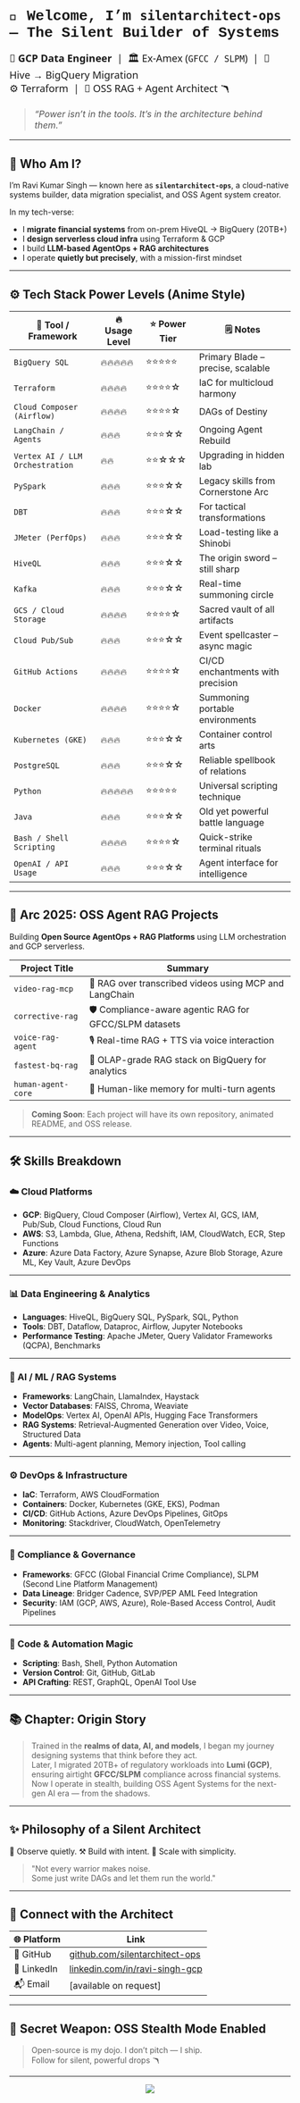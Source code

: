 
<!-- Refined Header Block -->

<h1 style="font-family: 'Courier New', monospace; font-size: 26px;">
  👋 Welcome, I’m <code>silentarchitect-ops</code> — The Silent Builder of Systems
</h1>

<p style="font-size: 18px; font-family: 'Segoe UI', Tahoma, Geneva, Verdana, sans-serif;">
  💼 <strong>GCP Data Engineer</strong> &nbsp;|&nbsp; 🏛️ Ex-Amex (<code>GFCC / SLPM</code>) &nbsp;|&nbsp; 🧱 Hive → BigQuery Migration  
  <br>
  ⚙️ Terraform&nbsp;&nbsp;|&nbsp;&nbsp;🚀 OSS RAG + Agent Architect 🪃
</p>

<blockquote style="font-size: 16px; color: #555; font-style: italic;">
  “Power isn’t in the tools. It’s in the architecture behind them.”
</blockquote>

---

## 🧠 Who Am I?

I’m Ravi Kumar Singh — known here as **`silentarchitect-ops`**, a cloud-native systems builder, data migration specialist, and OSS Agent system creator.

In my tech-verse:
- I **migrate financial systems** from on-prem HiveQL → BigQuery (20TB+)
- I **design serverless cloud infra** using Terraform & GCP
- I build **LLM-based AgentOps + RAG architectures**
- I operate **quietly but precisely**, with a mission-first mindset

---

## ⚙️ Tech Stack Power Levels (Anime Style)

| 🧰 Tool / Framework             | 🔥 Usage Level | ⭐ Power Tier | 🗒️ Notes |
|--------------------------------|----------------|--------------|----------|
| `BigQuery SQL`                 | 🔥🔥🔥🔥🔥       | ⭐⭐⭐⭐⭐        | Primary Blade – precise, scalable |
| `Terraform`                    | 🔥🔥🔥🔥         | ⭐⭐⭐⭐☆        | IaC for multicloud harmony |
| `Cloud Composer (Airflow)`    | 🔥🔥🔥🔥         | ⭐⭐⭐⭐☆        | DAGs of Destiny |
| `LangChain / Agents`           | 🔥🔥🔥           | ⭐⭐⭐☆☆        | Ongoing Agent Rebuild |
| `Vertex AI / LLM Orchestration`| 🔥🔥             | ⭐⭐☆☆☆        | Upgrading in hidden lab |
| `PySpark`                      | 🔥🔥🔥           | ⭐⭐⭐☆☆        | Legacy skills from Cornerstone Arc |
| `DBT`                          | 🔥🔥🔥           | ⭐⭐⭐☆☆        | For tactical transformations |
| `JMeter (PerfOps)`             | 🔥🔥🔥           | ⭐⭐⭐☆☆        | Load-testing like a Shinobi |
| `HiveQL`                       | 🔥🔥🔥           | ⭐⭐⭐☆☆        | The origin sword – still sharp |
| `Kafka`                        | 🔥🔥🔥           | ⭐⭐⭐☆☆        | Real-time summoning circle |
| `GCS / Cloud Storage`          | 🔥🔥🔥🔥         | ⭐⭐⭐⭐☆        | Sacred vault of all artifacts |
| `Cloud Pub/Sub`                | 🔥🔥🔥           | ⭐⭐⭐☆☆        | Event spellcaster – async magic |
| `GitHub Actions`               | 🔥🔥🔥🔥         | ⭐⭐⭐⭐☆        | CI/CD enchantments with precision |
| `Docker`                       | 🔥🔥🔥🔥         | ⭐⭐⭐⭐☆        | Summoning portable environments |
| `Kubernetes (GKE)`             | 🔥🔥🔥           | ⭐⭐⭐☆☆        | Container control arts |
| `PostgreSQL`                   | 🔥🔥🔥           | ⭐⭐⭐☆☆        | Reliable spellbook of relations |
| `Python`                       | 🔥🔥🔥🔥🔥       | ⭐⭐⭐⭐⭐        | Universal scripting technique |
| `Java`                         | 🔥🔥🔥           | ⭐⭐⭐☆☆        | Old yet powerful battle language |
| `Bash / Shell Scripting`       | 🔥🔥🔥🔥         | ⭐⭐⭐⭐☆        | Quick-strike terminal rituals |
| `OpenAI / API Usage`           | 🔥🔥🔥           | ⭐⭐⭐☆☆        | Agent interface for intelligence |

---

## 🔮 Arc 2025: OSS Agent RAG Projects

Building **Open Source AgentOps + RAG Platforms** using LLM orchestration and GCP serverless.

| Project Title | Summary |
|---------------|---------|
| `video-rag-mcp` | 🧠 RAG over transcribed videos using MCP and LangChain |
| `corrective-rag` | 🛡️ Compliance-aware agentic RAG for GFCC/SLPM datasets |
| `voice-rag-agent` | 🎙️ Real-time RAG + TTS via voice interaction |
| `fastest-bq-rag` | 🚀 OLAP-grade RAG stack on BigQuery for analytics |
| `human-agent-core` | 🤖 Human-like memory for multi-turn agents |

> **Coming Soon**: Each project will have its own repository, animated README, and OSS release.

---

## 🛠️ Skills Breakdown

### ☁️ Cloud Platforms
- **GCP**: BigQuery, Cloud Composer (Airflow), Vertex AI, GCS, IAM, Pub/Sub, Cloud Functions, Cloud Run  
- **AWS**: S3, Lambda, Glue, Athena, Redshift, IAM, CloudWatch, ECR, Step Functions  
- **Azure**: Azure Data Factory, Azure Synapse, Azure Blob Storage, Azure ML, Key Vault, Azure DevOps

---

### 📊 Data Engineering & Analytics
- **Languages**: HiveQL, BigQuery SQL, PySpark, SQL, Python  
- **Tools**: DBT, Dataflow, Dataproc, Airflow, Jupyter Notebooks  
- **Performance Testing**: Apache JMeter, Query Validator Frameworks (QCPA), Benchmarks

---

### 🧠 AI / ML / RAG Systems
- **Frameworks**: LangChain, LlamaIndex, Haystack  
- **Vector Databases**: FAISS, Chroma, Weaviate  
- **ModelOps**: Vertex AI, OpenAI APIs, Hugging Face Transformers  
- **RAG Systems**: Retrieval-Augmented Generation over Video, Voice, Structured Data  
- **Agents**: Multi-agent planning, Memory injection, Tool calling

---

### ⚙️ DevOps & Infrastructure
- **IaC**: Terraform, AWS CloudFormation  
- **Containers**: Docker, Kubernetes (GKE, EKS), Podman  
- **CI/CD**: GitHub Actions, Azure DevOps Pipelines, GitOps  
- **Monitoring**: Stackdriver, CloudWatch, OpenTelemetry

---

### 🔐 Compliance & Governance
- **Frameworks**: GFCC (Global Financial Crime Compliance), SLPM (Second Line Platform Management)  
- **Data Lineage**: Bridger Cadence, SVP/PEP AML Feed Integration  
- **Security**: IAM (GCP, AWS, Azure), Role-Based Access Control, Audit Pipelines

---

### 🧙 Code & Automation Magic
- **Scripting**: Bash, Shell, Python Automation  
- **Version Control**: Git, GitHub, GitLab  
- **API Crafting**: REST, GraphQL, OpenAI Tool Use  
---

## 📚 Chapter: Origin Story

> Trained in the **realms of data, AI, and models**, I began my journey designing systems that think before they act.  
> Later, I migrated 20TB+ of regulatory workloads into **Lumi (GCP)**, ensuring airtight **GFCC/SLPM** compliance across financial systems.  
> Now I operate in stealth, building OSS Agent Systems for the next-gen AI era — from the shadows.

---

## ✨ Philosophy of a Silent Architect
🌱 Observe quietly.
⚒️ Build with intent.
🧘 Scale with simplicity.

> "Not every warrior makes noise.  
> Some just write DAGs and let them run the world."

---

## 🔗 Connect with the Architect

| 🌐 Platform | Link |
|------------|------|
| 🧠 GitHub | [github.com/silentarchitect-ops](https://github.com/silentarchitect-ops) |
| 💼 LinkedIn | [linkedin.com/in/ravi-singh-gcp](https://www.linkedin.com/in/thelightyear/) |
| 📬 Email | [available on request] |

---

## 🧪 Secret Weapon: OSS Stealth Mode Enabled  
> Open-source is my dojo. I don’t pitch — I ship.  
> Follow for silent, powerful drops 🪃

---

<!-- Footer -->
<p align="center">
  <img src="https://capsule-render.vercel.app/api?type=waving&color=0:0E2235,100:087EE1&height=100&section=footer"/>
</p>

